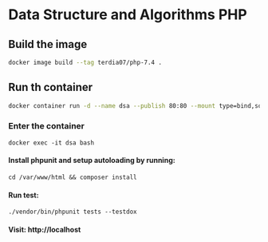 # Data Structure and Algorithms PHP

## Build the image 

```bash 
docker image build --tag terdia07/php-7.4 .
```

## Run th container 

```bash 
docker container run -d --name dsa --publish 80:80 --mount type=bind,source="$(pwd)",target=/var/www/html terdia07/php-7.4
```

### Enter the container 
`docker exec -it dsa bash` 

#### Install phpunit and setup autoloading by running:
 `cd /var/www/html && composer install` 

#### Run test: 
`./vendor/bin/phpunit tests --testdox`

#### Visit: http://localhost



    
    
   
    



